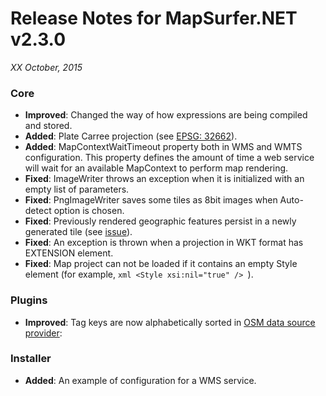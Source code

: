 # Release Notes for MapSurfer.NET v2.3.0

*XX October, 2015*
 
### Core
- **Improved**: Changed the way of how expressions are being compiled and stored.
- **Added**: Plate Carree projection (see [EPSG: 32662](http://spatialreference.org/ref/epsg/32662/)).
- **Added**: MapContextWaitTimeout property both in WMS and WMTS configuration. This property defines the amount of time a web service will wait for an available MapContext to perform map rendering. 
- **Fixed**: ImageWriter throws an exception when it is initialized with an empty list of parameters.
- **Fixed**: PngImageWriter saves some tiles as 8bit images when Auto-detect option is chosen.
- **Fixed**: Previously rendered geographic features persist in a newly generated tile (see [issue](https://groups.google.com/forum/#!topic/mapsurfer-net/F_Ryd33EfGQ)). 
- **Fixed**: An exception is thrown when a projection in WKT format has EXTENSION element.
- **Fixed**: Map project can not be loaded if it contains an empty Style element (for example, ```xml <Style xsi:nil="true" /> ```).

### Plugins
- **Improved**: Tag keys are now alphabetically sorted in [OSM data source provider](/usermanual/data_sources/vector/openstreetmap.md):

### Installer
- **Added**: An example of configuration for a WMS service.
